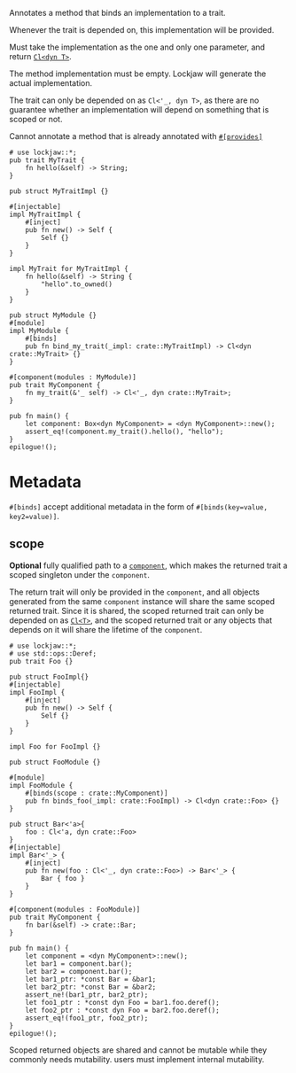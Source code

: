 Annotates a method that binds an implementation to a trait.

Whenever the trait is depended on, this implementation will be provided.

Must take the implementation as the one and only one parameter, and return
[`Cl<dyn T>`](#Cl).

The method implementation must be empty. Lockjaw will generate the actual implementation.

The trait can only be depended on as `Cl<'_, dyn T>`, as there are no guarantee whether an
implementation will depend on something that is scoped or not.

Cannot annotate a method that is already annotated with [`#[provides]`](#provides)

```
# use lockjaw::*;
pub trait MyTrait {
    fn hello(&self) -> String;
}

pub struct MyTraitImpl {}

#[injectable]
impl MyTraitImpl {
    #[inject]
    pub fn new() -> Self {
        Self {}
    }
}

impl MyTrait for MyTraitImpl {
    fn hello(&self) -> String {
        "hello".to_owned()
    }
}

pub struct MyModule {}
#[module]
impl MyModule {
    #[binds]
    pub fn bind_my_trait(_impl: crate::MyTraitImpl) -> Cl<dyn crate::MyTrait> {}
}

#[component(modules : MyModule)]
pub trait MyComponent {
    fn my_trait(&'_ self) -> Cl<'_, dyn crate::MyTrait>;
}

pub fn main() {
    let component: Box<dyn MyComponent> = <dyn MyComponent>::new();
    assert_eq!(component.my_trait().hello(), "hello");
}
epilogue!();
```

# Metadata

`#[binds]` accept additional metadata in the form of
`#[binds(key=value, key2=value)]`.

## scope

**Optional** fully qualified path to a [`component`](crate::component), which makes the returned
trait a scoped singleton under the `component`.

The return trait will only be provided in the `component`, and all objects generated from the
same `component` instance will share the same scoped returned trait. Since it is shared, the scoped
returned trait can only be depended on as  [`Cl<T>`](crate::Cl), and the scoped returned trait or
any objects that depends on it will share the lifetime of the
`component`.

```
# use lockjaw::*;
# use std::ops::Deref;
pub trait Foo {}

pub struct FooImpl{}
#[injectable]
impl FooImpl {
    #[inject]
    pub fn new() -> Self {
        Self {}
    }
}

impl Foo for FooImpl {}

pub struct FooModule {}

#[module]
impl FooModule {
    #[binds(scope : crate::MyComponent)]
    pub fn binds_foo(_impl: crate::FooImpl) -> Cl<dyn crate::Foo> {}
}

pub struct Bar<'a>{
    foo : Cl<'a, dyn crate::Foo>
}
#[injectable]
impl Bar<'_> {
    #[inject]
    pub fn new(foo : Cl<'_, dyn crate::Foo>) -> Bar<'_> {
        Bar { foo }
    }
}

#[component(modules : FooModule)]
pub trait MyComponent {
    fn bar(&self) -> crate::Bar;
}

pub fn main() {
    let component = <dyn MyComponent>::new();
    let bar1 = component.bar();
    let bar2 = component.bar();
    let bar1_ptr: *const Bar = &bar1;
    let bar2_ptr: *const Bar = &bar2;
    assert_ne!(bar1_ptr, bar2_ptr);
    let foo1_ptr : *const dyn Foo = bar1.foo.deref();
    let foo2_ptr : *const dyn Foo = bar2.foo.deref();
    assert_eq!(foo1_ptr, foo2_ptr);
}
epilogue!();
```

Scoped returned objects are shared and cannot be mutable while they commonly needs mutability. users
must implement internal mutability.
